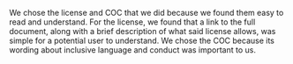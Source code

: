 We chose the license and COC that we did because we found them easy to read and understand. For the license, we found that a link to the full document, along with a brief description of what said license allows, was simple for a potential user to understand. We chose the COC because its wording about inclusive language and conduct was important to us.
